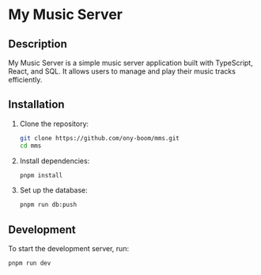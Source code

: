 # My Music Server

## Description

My Music Server is a simple music server application built with TypeScript, React, and SQL. It allows users to manage and play their music tracks efficiently.


## Installation

1. Clone the repository:
    ```sh
    git clone https://github.com/ony-boom/mms.git
    cd mms
    ```

2. Install dependencies:
    ```sh
    pnpm install
    ```

3. Set up the database:
    ```sh
    pnpm run db:push
    ```

## Development

To start the development server, run:
```sh
pnpm run dev
